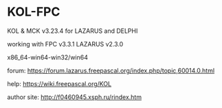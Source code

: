 # KOL-FPC
 KOL & MCK v3.23.4 for LAZARUS and DELPHI
 
 working with FPC v3.3.1 LAZARUS v2.3.0 
 
 x86_64-win64-win32/win64

forum: https://forum.lazarus.freepascal.org/index.php/topic,60014.0.html

help: https://wiki.freepascal.org/KOL

author site: http://f0460945.xsph.ru/rindex.htm

